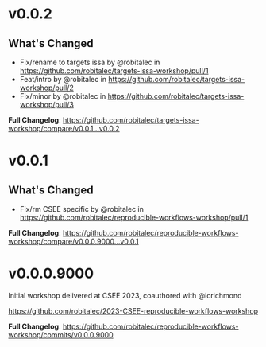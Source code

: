 # v0.0.2

## What's Changed
* Fix/rename to targets issa by @robitalec in https://github.com/robitalec/targets-issa-workshop/pull/1
* Feat/intro by @robitalec in https://github.com/robitalec/targets-issa-workshop/pull/2
* Fix/minor by @robitalec in https://github.com/robitalec/targets-issa-workshop/pull/3

**Full Changelog**: https://github.com/robitalec/targets-issa-workshop/compare/v0.0.1...v0.0.2

# v0.0.1

## What's Changed
* Fix/rm CSEE specific by @robitalec in https://github.com/robitalec/reproducible-workflows-workshop/pull/1

**Full Changelog**: https://github.com/robitalec/reproducible-workflows-workshop/compare/v0.0.0.9000...v0.0.1

# v0.0.0.9000

Initial workshop delivered at CSEE 2023, coauthored with @icrichmond 

https://github.com/robitalec/2023-CSEE-reproducible-workflows-workshop

**Full Changelog**: https://github.com/robitalec/reproducible-workflows-workshop/commits/v0.0.0.9000